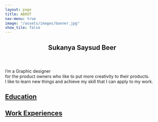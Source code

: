 ```yaml
---
layout: page
title: ABOUT
nav-menu: true
image: "/assets/images/banner.jpg"
show_tile: false
---
```


<!-- Main -->
<div id="main" class="alt">
    <!-- One -->
    <section id="one">
        <div class="inner">
            <header class="major">
                <h1>Sukanya Saysud Beer</h1>
            </header>
            <!-- Content -->
            <p>
				I’m a Graphic designer <br>
				for the product owners who like to put more creativity to their products.<br>
				I like to learn new things and achieve my skill that I can apply to my work.
			</p>
			<h2 id="content" style="text-decoration: underline;">Education</h2>
			<h2 id="content" style="text-decoration: underline;">Work Experiences</h2>
        </div>
    </section>
</div>
